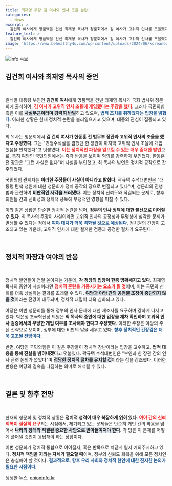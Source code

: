 ```yaml
---
title: 최재영 주장 김 여사와 인사 조율 논란!
categories:
  - News
excerpt: >
  김건희 여사에게 명품백을 건넨 최재영 목사가 청문회에서 김 여사가 고위직 인사를 조율했다고 주장하며 긴급 논란에 휘말렸다. 국민의힘은 즉각 사실무근이라며 법적 대응을 예고했다. 정치적 파장이 예고되는 상황!
feature_text: >
  김건희 여사에게 명품백을 건넨 최재영 목사가 청문회에서 김 여사가 고위직 인사를 조율했다고 주장하며 긴급 논란에 휘말렸다. 국민의힘은 즉각 사실무근이라며 법적 대응을 예고했다. 정치적 파장이 예고되는 상황!
image: 'https://www.behealthy4u.com/wp-content/uploads/2024/06/koreanews.jpg'
---
```


<p><img src="https://www.behealthy4u.com/wp-content/uploads/2024/06/koreanews.jpg" alt="info 속보" /></p>

<h2 data-ke-size="size26">김건희 여사와 최재영 목사의 증언</h2>

<p data-ke-size="size16">&nbsp;</p>

<p>윤석열 대통령 부인인 <b>김건희 여사</b>에게 명품백을 건넨 최재영 목사가 국회 법사위 청문회에 출석하여, <b><span style="color: #ee2323;">김 여사가 고위직 인사 조율에 개입했다는 주장을 했다</span></b>. 그러나 국민의힘 측은 이를 <b><span style="background-color: #21538527;">사실무근이라며 강력히 반발</span></b>하고 있으며, <b><span style="color: #1a5490;">법적 조치를 취하겠다는 입장을 밝혔다</span></b>. 이러한 상황은 현재 정치적 논란을 불러일으키고 있으며, 대중의 관심이 집중되고 있다.</p>

<p>최 목사는 청문회에서 <b>김 건희 여사가 한동훈 전 법무부 장관과 고위직 인사의 조율을 했다고 주장했다</b>. 그는 "민정수석실을 겸했던 한 장관이 마지막 고위직 인사 조율에 개입했음을 인지했다"고 덧붙였다. <b><span style="color: #ee2323;">이는 정치적인 파장을 일으킬 수 있는 매우 중대한 발언</span></b>으로, 특히 여당인 국민의힘에서는 즉각 반응을 보이며 혐의를 강력하게 부인했다. 한동훈 전 장관은 "그런 사실은 없다"며 사실을 부인했고, 최 목사의 발언은 정치적 공작으로 간주되었다.</p>

<p>국민의힘 관계자는 <b>이러한 주장들이 사실이 아니라고 밝혔다</b>. 곽규택 수석대변인은 "대통령 탄핵 청원에 대한 청문회가 정치 공작의 장으로 변질되고 있다"며, 청문회의 진행법과 관련하여 <b><span style="background-color: #21538527;">비판적인 시각을 드러냈다</span></b>. 이는 정치적 신뢰도와 직결되는 문제로, 향후 의원들 간의 신뢰성과 정치적 풍토에 부정적인 영향을 미칠 수 있다.</p>

<p>이와 같은 상황은 단순한 정치적 논란을 넘어, <b>정부의 인사 정책에 대한 불신으로 이어질 수 있다</b>. 최 목사의 주장이 사실이라면 고위직 인사의 공정성과 투명성에 심각한 문제가 발생할 수 있다는 점에서 <b><span style="color: #1a5490;">여야 대치가 더욱 격화될 것으로 예상된다</span></b>. 정치권의 긴장이 고조되고 있는 가운데, 고위직 인사에 대한 철저한 검증과 공정한 절차가 요구된다.</p>

<p data-ke-size="size16">&nbsp;</p>

<h2 data-ke-size="size26">정치적 파장과 여야의 반응</h2>

<p data-ke-size="size16">&nbsp;</p>

<p>정치적 발언들이 연일 쏟아지는 가운데, <b>각 정당의 입장이 한층 명확해지고 있다</b>. 최재영 목사의 증언이 사실이라면 <b><span style="color: #ee2323;">정치적 혼란을 가중시키는 요소가 될 것</span></b>이며, 이는 국민의 신뢰를 더욱 상실하는 결과를 초래할 수 있다. <b><span style="background-color: #21538527;">여당과 야당 간의 공염불 조장이 중단되지 않을 것</span></b>이라는 전망이 대두되며, 정치적 대립이 더욱 심화되고 있다.</p>

<p>야당은 이번 청문회를 통해 정부의 인사 문제에 대한 재조사를 요구하며 강하게 나서고 있다. 박은정 조국혁신당 의원은 <b>최 목사의 증언에 대한 입장을 재차 확인하며 고위직 인사 검증에서의 부당한 개입 여부를 조사해야 한다고 주장했다</b>. 이러한 주장은 야당의 주된 전략으로 보이며, 정부에 대한 비판의 날을 세우고 있다. <b><span style="color: #1a5490;">향후 정치적인 긴장감은 더욱 고조될 전망이다</span></b>.</p>

<p>반면, 여당인 국민의힘은 이 같은 주장들이 정치적 장난이라는 입장을 고수하고, <b>법적 대응을 통해 진실을 밝혀내겠다</b>고 덧붙였다. 곽규택 수석대변인은 "부인과 한 장관 간의 인사 관련 논의가 없었다"며 <b><span style="background-color: #21538527;">정당한 정치적 절차를 유지할 것</span></b>이라는 점을 강조했다. 이러한 반응은 여당의 결속을 다짐하는 의미로 해석될 수 있다.</p>

<p data-ke-size="size16">&nbsp;</p>

<h2 data-ke-size="size26">결론 및 향후 전망</h2>

<p data-ke-size="size16">&nbsp;</p>

<p>현재의 청문회 및 정치적 상황은 <b>정치적 성격이 매우 복잡하게 얽혀 있다</b>. <b><span style="color: #ee2323;">여야 간의 신뢰 회복이 절실히 요구</span></b>되는 시점에서, 제기되고 있는 문제들은 단순히 개인 간의 싸움을 넘어서 <b><span style="background-color: #21538527;">나라의 장래와 직결된 중요한 사안으로 받아들여져야 한다</span></b>. 각 당은 이 문제를 어떻게 풀어낼 것인지 응답해야 하는 상황이다.</p>

<p>이번 청문회가 정치적 통합으로 이어질지, 혹은 반목으로 치닫게 될지 예의주시하고 있다. <b>정치적 책임을 지려는 자세가 필요할 때</b>이며, 정부의 신뢰도 회복을 위해 모든 정치인은 충실해야 할 것이다. <b><span style="color: #1a5490;">결과적으로, 향후 우리 사회와 정치적 현안에 대한 진지한 논의가 필요한 시점이다</span></b>.</p>
생생한 뉴스, <a href="https://onioninfo.kr" rel="dofollow">onioninfo.kr</a>


